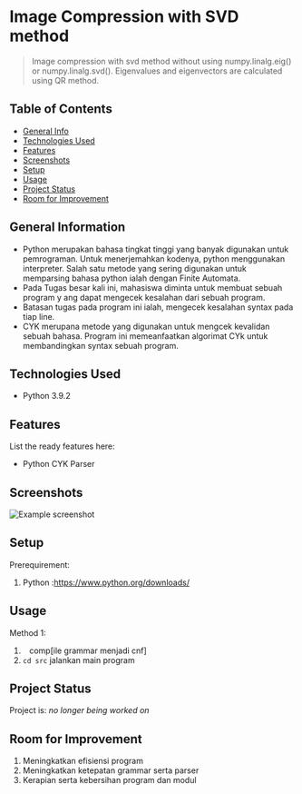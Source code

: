 # Image Compression with SVD method
> Image compression with svd method without using numpy.linalg.eig() or numpy.linalg.svd().
> Eigenvalues and eigenvectors are calculated using QR method.

## Table of Contents
* [General Info](#general-information)
* [Technologies Used](#technologies-used)
* [Features](#features)
* [Screenshots](#screenshots)
* [Setup](#setup)
* [Usage](#usage)
* [Project Status](#project-status)
* [Room for Improvement](#room-for-improvement)


## General Information
- Python merupakan bahasa tingkat tinggi yang banyak digunakan untuk pemrograman. Untuk menerjemahkan kodenya, python menggunakan interpreter. Salah satu metode yang sering digunakan untuk memparsing bahasa python ialah dengan Finite Automata.
- Pada Tugas besar kali ini, mahasiswa diminta untuk membuat sebuah program y ang dapat mengecek kesalahan dari sebuah program.
- Batasan tugas pada program ini ialah, mengecek kesalahan syntax pada tiap line.
- CYK merupana metode yang digunakan untuk mengcek kevalidan sebuah bahasa. Program ini memeanfaatkan algorimat CYk untuk membandingkan syntax sebuah program.

## Technologies Used
- Python 3.9.2


## Features
List the ready features here:
- Python CYK Parser

## Screenshots
![Example screenshot]()


## Setup
Prerequirement:
1. Python :https://www.python.org/downloads/

## Usage
Method 1:
  1. ` ` comp[ile grammar menjadi cnf]
  2. `cd src` jalankan main program


## Project Status
Project is:  _no longer being worked on_


## Room for Improvement
1. Meningkatkan efisiensi program
2. Meningkatkan ketepatan grammar serta parser
3. Kerapian serta kebersihan program dan modul
